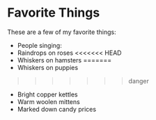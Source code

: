 # Favorite Things

These are a few of my favorite things:

- People singing:
- Raindrops on roses
<<<<<<< HEAD
- Whiskers on hamsters
=======
- Whiskers on puppies
>>>>>>> danger
- Bright copper kettles
- Warm woolen mittens
- Marked down candy prices
